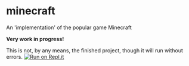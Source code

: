 # minecraft
An 'implementation' of the popular game Minecraft

**Very work in progress!**

This is not, by any means, the finished project, though it will run without errors.
[![Run on Repl.it](https://repl.it/badge/github/UzayAnil/minecraft-6)](https://repl.it/github/UzayAnil/minecraft-6)